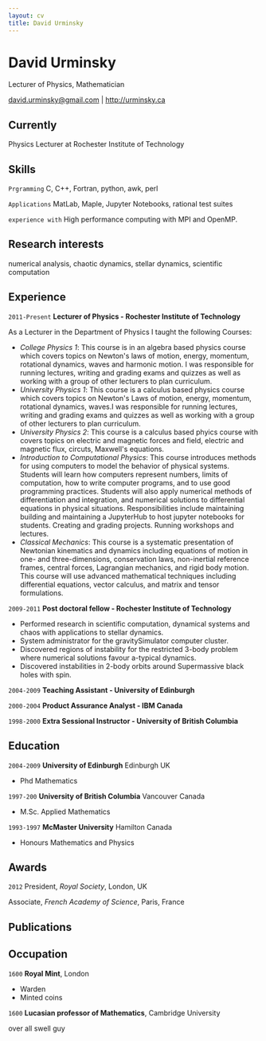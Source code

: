 ```yaml
---
layout: cv
title: David Urminsky
---
```

# David Urminsky
Lecturer of Physics, Mathematician

<div id="webaddress">
<a href="david.urminsky@gmail.com">david.urminsky@gmail.com</a>
| <a href="http://urminsky.ca">http://urminsky.ca</a>
</div>


## Currently

Physics Lecturer at Rochester Institute of Technology

## Skills

`Prgramming`
 C, C++, Fortran, python, awk, perl

`Applications`
 MatLab, Maple, Jupyter Notebooks, rational test suites

`experience with`
 High performance computing with MPI and OpenMP.

## Research interests

numerical analysis, chaotic dynamics, stellar dynamics, scientific computation

## Experience

`2011-Present`
__Lecturer of Physics - Rochester Institute of Technology__

As a Lecturer in the Department of Physics I taught the following Courses:  
  * *College Physics 1*: This course is in an algebra based physics course which covers topics on Newton's laws of motion, energy, momentum, rotational dynamics, waves and harmonic motion. I was responsible for running lectures, writing and grading exams and quizzes as well as working with a group of other lecturers to plan curriculum.  
  * *University Physics 1*: This course is a calculus based physics course which covers topics on Newton's Laws of motion, energy, momentum, rotational dynamics, waves.I was responsible for running lectures, writing and grading exams and quizzes as well as working with a group of other lecturers to plan curriculum.  
  * *University Physics 2*: This course is a calculus based phyics course with covers topics on electric and magnetic forces and field, electric and magnetic flux, circuts, Maxwell's equations.  
  * *Introduction to Computational Physics*: This course introduces methods for using computers to model the behavior of physical systems.  Students will learn how computers represent numbers, limits of computation, how to write computer programs, and to use good programming practices.  Students will also apply numerical methods of differentiation and integration, and numerical solutions to differential equations in physical situations.  Responsibilities include maintaining building and maintaining a JupyterHub to host jupyter notebooks for students.  Creating and grading projects.  Running workshops and lectures.  
  * *Classical Mechanics*: This course is a systematic presentation of Newtonian kinematics and dynamics including equations of motion in one- and three-dimensions, conservation laws, non-inertial reference frames, central forces, Lagrangian mechanics, and rigid body motion. This course will use advanced mathematical techniques including differential equations, vector calculus, and matrix and tensor formulations.   
 
 
`2009-2011`
__Post doctoral fellow - Rochester Institute of Technology__
  * Performed research in scientific computation, dynamical systems and chaos with applications to stellar dynamics.  
  * System administrator for the gravitySimulator computer cluster.
  * Discovered regions of instability for the restricted 3-body problem where numerical solutions favour a-typical dynamics.
  * Discovered instabilities in 2-body orbits around Supermassive black holes with spin.

`2004-2009`
__Teaching Assistant - University of Edinburgh__

`2000-2004`
__Product Assurance Analyst - IBM Canada__

`1998-2000`
__Extra Sessional Instructor - University of British Columbia__


## Education

`2004-2009`
__University of Edinburgh__ Edinburgh UK

- Phd Mathematics

`1997-200`
__University of British Columbia__ Vancouver Canada

- M.Sc. Applied Mathematics

`1993-1997`
__McMaster University__ Hamilton Canada

- Honours Mathematics and Physics


## Awards

`2012`
President, *Royal Society*, London, UK

Associate, *French Academy of Science*, Paris, France



## Publications

<!-- A list is also available [online](http://scholar.google.co.uk/citations?user=LTOTl0YAAAAJ) -->



## Occupation

`1600`
__Royal Mint__, London

- Warden
- Minted coins

`1600`
__Lucasian professor of Mathematics__, Cambridge University

over all swell guy



<!-- ### Footer

Last updated: May 2013 -->
